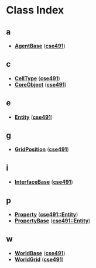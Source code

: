 
# Class Index


## a

* [**AgentBase**](classcse491_1_1_agent_base.md)
([**cse491**](namespacecse491.md))


## c

* [**CellType**](structcse491_1_1_cell_type.md)
([**cse491**](namespacecse491.md))
* [**CoreObject**](classcse491_1_1_core_object.md)
([**cse491**](namespacecse491.md))


## e

* [**Entity**](classcse491_1_1_entity.md)
([**cse491**](namespacecse491.md))


## g

* [**GridPosition**](classcse491_1_1_grid_position.md)
([**cse491**](namespacecse491.md))


## i

* [**InterfaceBase**](classcse491_1_1_interface_base.md)
([**cse491**](namespacecse491.md))


## p

* [**Property**](structcse491_1_1_entity_1_1_property.md)
([**cse491::Entity**](classcse491_1_1_entity.md))
* [**PropertyBase**](structcse491_1_1_entity_1_1_property_base.md)
([**cse491::Entity**](classcse491_1_1_entity.md))


## w

* [**WorldBase**](classcse491_1_1_world_base.md)
([**cse491**](namespacecse491.md))
* [**WorldGrid**](classcse491_1_1_world_grid.md)
([**cse491**](namespacecse491.md))


